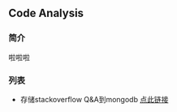 ## Code Analysis

### 简介
啦啦啦

### 列表
- 存储stackoverflow Q&A到mongodb [点此链接][1]


  [1]: https://github.com/xinleima/CodeAnalysis/tree/master/storeQ&AToMongo